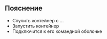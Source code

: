## Пояснение 
- Спулить контейнер с ...
- Запустить контейнер
- Подключится к его командной оболочке